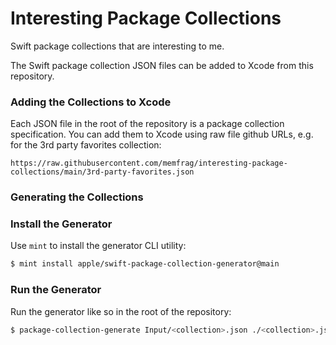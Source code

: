 # Interesting Package Collections

Swift package collections that are interesting to me.

The Swift package collection JSON files can be added to Xcode from this repository.

### Adding the Collections to Xcode

Each JSON file in the root of the repository is a package collection specification. You can add them to Xcode using raw file github URLs, e.g. for the 3rd party favorites collection:

```
https://raw.githubusercontent.com/memfrag/interesting-package-collections/main/3rd-party-favorites.json
```

### Generating the Collections

### Install the Generator

Use `mint` to install the generator CLI utility:

```bash
$ mint install apple/swift-package-collection-generator@main
```

### Run the Generator

Run the generator like so in the root of the repository:

```bash
$ package-collection-generate Input/<collection>.json ./<collection>.json --auth-token <github personal auth token>
```
